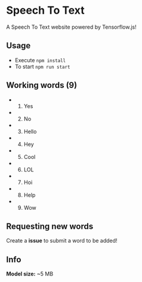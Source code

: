 # Speech To Text
A Speech To Text website powered by Tensorflow.js!

## Usage
- Execute `npm install`
- To start `npm run start`

## Working words (9)
- 1. Yes
- 2. No
- 3. Hello
- 4. Hey
- 5. Cool
- 6. LOL
- 7. Hoi
- 8. Help
- 9. Wow

## Requesting new words
Create a **issue** to submit a word to be added!

## Info
**Model size:** ~5 MB